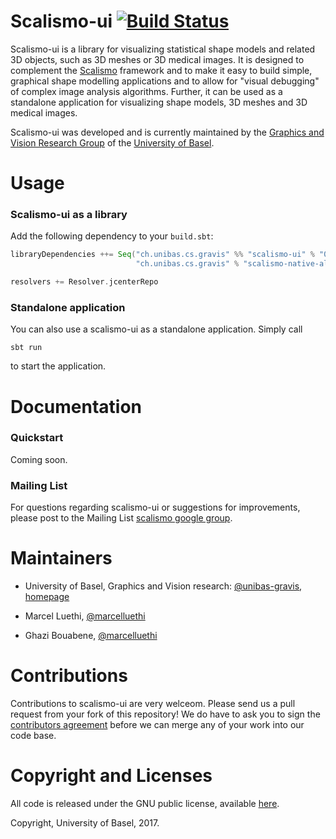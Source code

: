 # Scalismo-ui [![Build Status](https://travis-ci.org/unibas-gravis/scalismo-ui.svg?branch=master)](https://travis-ci.org/unibas-gravis/scalismo-ui)

Scalismo-ui is a library for visualizing statistical shape models and related 3D objects, such as 3D meshes or 3D medical images. It is designed to complement the [Scalismo](https://github.com/unibas-gravis/scalismo) framework and to make it easy to build simple, graphical shape modelling applications and to allow for "visual debugging" of complex image analysis algorithms.
Further, it can be used as a standalone application for visualizing shape models, 3D meshes and 3D medical images.

Scalismo-ui was developed and is currently maintained by the [Graphics and Vision Research Group](http://gravis.cs.unibas.ch) of the [University of Basel](http://www.unibas.ch).


# Usage

### Scalismo-ui as a library

Add the following dependency to your `build.sbt`:

```scala
libraryDependencies ++= Seq("ch.unibas.cs.gravis" %% "scalismo-ui" % "0.11.0-RC1",
                            "ch.unibas.cs.gravis" % "scalismo-native-all" % "4.0.0")

resolvers += Resolver.jcenterRepo
```

### Standalone application
You can also use a scalismo-ui as a standalone application. Simply call
```
sbt run
```
to start the application.


# Documentation

### Quickstart

Coming soon.

### Mailing List

For questions regarding scalismo-ui or suggestions for improvements, please post to the Mailing List [scalismo google group](https://groups.google.com/forum/#!forum/scalismo).


# Maintainers


- University of Basel, Graphics and Vision research: [@unibas-gravis](https://github.com/unibas-gravis), [homepage](http://gravis.cs.unibas.ch)

- Marcel Luethi, [@marcelluethi](https://github.com/marcelluethi)
- Ghazi Bouabene, [@marcelluethi](https://github.com/ghazi-bouabene)


# Contributions

Contributions to scalismo-ui are very welceom. Please send us a pull request from your fork of this repository!
We do have to ask you to sign the [contributors agreement](contributors-agreement.pdf) before we can merge any of your work into our code base.

# Copyright and Licenses

All code is released under the GNU public license, available [here](https://opensource.org/licenses/GPL-3.0).

Copyright, University of Basel, 2017.
